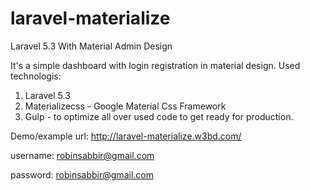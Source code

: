 # laravel-materialize
Laravel 5.3 With Material Admin Design

It's a simple dashboard with login registration in material design.
Used technologis:
1. Laravel 5.3
2. Materializecss - Google Material Css Framework
3. Gulp - to optimize all over used code to get ready for production.

Demo/example url:
http://laravel-materialize.w3bd.com/

username: robinsabbir@gmail.com

password: robinsabbir@gmail.com
